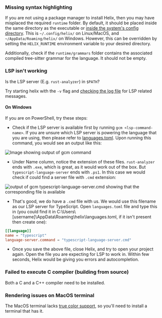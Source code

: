 ### Missing syntax highlighting

If you are not using a package manager to install Helix, then you may have misplaced the required `runtime` folder. By default, it should be placed inside the same directory as the executable or [inside the system's config directory](https://docs.rs/dirs/4.0.0/dirs/fn.config_dir.html). This is `~/.config/helix/` on Linux/MacOS, and `~/AppData/Roaming/helix/` on Windows. However, this can be overridden by setting the `HELIX_RUNTIME` environment variable to your desired directory.

Additionally, check if the `runtime/grammars` folder contains the associated compiled tree-sitter grammar for the language. It should not be empty.

### LSP isn't working

Is the LSP server (E.g. `rust-analyzer`) in `$PATH`?

Try starting helix with the `-v` flag and [checking the log file](https://github.com/helix-editor/helix/wiki/FAQ#access-the-log-file) for LSP related messages.

#### On Windows

If you are on PowerShell, try these steps:
- Check if the LSP server is available first by running `gcm <lsp-command-name>`. If you are unsure which LSP server is powering the language that you are using, then please refer to [languages.toml](https://github.com/helix-editor/helix/blob/master/languages.toml). Upon running this command, you would see an output like this:

![Image showing output of gcm command](https://i.imgur.com/cJmVLCy.png) 

- Under Name column, notice the extension of these files. `rust-analyzer` ends with `.exe`, which is great, as it would work out of the box. But `typescript-language-server` ends with `.ps1`. In this case we would check if could find a server file with `.cmd` extension:

![output of `gcm typescript-language-server.cmd` showing that the corresponding file is available](https://i.imgur.com/SV86JLp.png)

- That's good, we do have a `.cmd` file with us. We would use this filename as our LSP server for TypeScript. Open `languages.toml` file and type this in (you could find it in C:\Users\\[username]\AppData\Roaming\helix\languages.toml, if it isn't present then create one):

```toml
[[language]]
name = "typescript"
language-server.command = "typescript-language-server.cmd"
```

- Once you save the above file, close Helix, and try to open your project again. Open the file you are expecting for LSP to work in. Within few seconds,  Helix would be giving you errors and autocompletion.

### Failed to execute C compiler (building from source)

Both a C and a C++ compiler need to be installed.

### Rendering issues on MacOS terminal

The MacOS terminal lacks [true color support](https://gist.github.com/XVilka/8346728), so you'll need to install a terminal that has it.